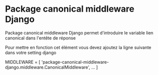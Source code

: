 <h1>Package canonical middleware Django</h1>

<p>Package canonical middleware Django permet d'introduire le variable lien canonical dans l'entête de réponse<p>
  
<p>Pour mettre en fonction cet élément vous devez ajoutez la ligne suivante dans votre setting django</p>

MIDDLEWARE = [
    'package-canonical-middleware-django.middleware.CanonicalMiddleware',
    ...
    ]
